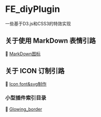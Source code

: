 # FE_diyPlugin
一些基于D3.js和CSS3的特效实现
## 关于使用 MarkDown 表情引路
:notebook: [MarkDown图标](https://blog.csdn.net/fu18838928050/article/details/82377802)
## 关于 ICON 订制引路
:palm_tree: [Icon font&svg制作](https://icomoon.io/)
### 小型插件索引目录
:apple: [Glowing_border](https://github.com/JimmyYangsix/FE_diyPlugin)   
